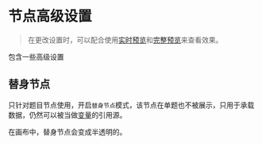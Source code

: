 # 节点高级设置

> 在更改设置时，可以配合使用[实时预览](../preview/realtime.md)和[完整预览](../preview/full.md)来查看效果。

包含一些高级设置

## 替身节点
只针对题目节点使用，开启`替身节点`模式，该节点在单题也不被展示，只用于承载数据，仍然可以被当做[变量](../variable/concept.md)的引用源。

在画布中，替身节点会变成半透明的。